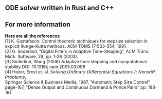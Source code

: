 ## ODE solver written in Rust and C++

## For more information
**Here are all the references** <br>
[1] K. Gustafsson. Control theoretic techniques for stepsize selection in explicit Runge–Kutta methods. ACM TOMS 17:533–554, 1991. <br>
[2] G. Söderlind, “Digital Filters in Adaptive Time-Stepping”, ACM Trans. Math. Software, 29, pp. 1-26 (2003). <br>
[3] Söderlind, Wang (2006) Adaptive time-stepping and computational stability DOI: 10.1016/j.cam.2005.03.008 <br>
[4] Hairer, Ernst et. al. 𝘚𝘰𝘭𝘷𝘪𝘯𝘨 𝘖𝘳𝘥𝘪𝘯𝘢𝘳𝘺 𝘋𝘪𝘧𝘧𝘦𝘳𝘦𝘯𝘵𝘪𝘢𝘭 𝘌𝘲𝘶𝘢𝘵𝘪𝘰𝘯𝘴 𝘐: 𝘕𝘰𝘯𝘴𝘵𝘪𝘧𝘧 𝘗𝘳𝘰𝘣𝘭𝘦𝘮𝘴, <br>Springer Science & Business Media, 1987, "Automatic Step Size Control" page-167, 
"Dense Output and Continuous Dormand & Prince Pairs" pp. 188-191.